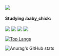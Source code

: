 <img src="https://capsule-render.vercel.app/api?type=waving&color=random&height=270&section=footer&text=Hello%20World&fontSize=80&fontColor=FFFFFF&fontAlignY=60&desc=noobDev&descSize=30&descAlign=68&descAlignY=80" />

<h4>Studying :baby_chick:</h4>

<p>
<img src="https://img.shields.io/badge/JAVA-007396?style=flat-square&logo=java&logoColor=FFFFFF"/>
<img src="https://img.shields.io/badge/SPRING-6DB33F?style=flat-square&logo=spring&logoColor=FFFFFF"/>
<img src="https://img.shields.io/badge/MySQL-4479A1?style=flat-square&logo=mysql&logoColor=FFFFFF"/>
<img src="https://img.shields.io/badge/Oracle-F80000?style=flat-square&logo=oracle&logoColor=FFFFFF"/>
 </p>

[![Top Langs](https://github-readme-stats.vercel.app/api/top-langs/?username=coldBrew2&layout=compact)](https://github.com/coldBrew2/github-readme-stats)


![Anurag's GitHub stats](https://github-readme-stats.vercel.app/api?username=coldBrew2&show_icons=true&theme=vue)

